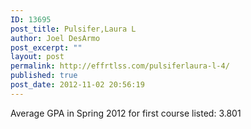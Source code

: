 ```yaml
---
ID: 13695
post_title: Pulsifer,Laura L
author: Joel DesArmo
post_excerpt: ""
layout: post
permalink: http://effrtlss.com/pulsiferlaura-l-4/
published: true
post_date: 2012-11-02 20:56:19
---
```

<p>Average GPA in Spring 2012 for first course listed: 3.801</p>